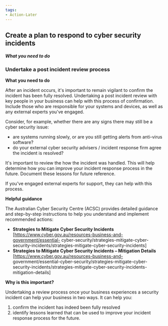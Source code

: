 ```yaml
---
tags:
- Action-Later 
---
```

## Create a plan to respond to cyber security incidents
##### What you need to do

### Undertake a post incident review process

**What you need to do**

After an incident occurs, it's important to remain vigilant to confirm the incident has been fully resolved. Undertaking a post incident review with key people in your business can help with this process of confirmation. Include those who are responsible for your systems and devices, as well as any external experts you've engaged.

Consider, for example, whether there are any signs there may still be a cyber security issue:

- are systems running slowly, or are you still getting alerts from anti-virus software?  
- do your external cyber security advisers / incident response firm agree the incident is resolved?

It's important to review the how the incident was handled. This will help determine how you can improve your incident response process in the future. Document these lessons for future reference.

If you've engaged external experts for support, they can help with this process.

**Helpful guidance**

The Australian Cyber Security Centre (ACSC) provides detailed guidance and step-by-step instructions to help you understand and implement recommended actions:

- **Strategies to Mitigate Cyber Security Incidents** [https://www.cyber.gov.au/resources-business-and-government/essential- cyber-security/strategies-mitigate-cyber-security-incidents/strategies-mitigate-cyber-security-incidents]
- **Strategies to Mitigate Cyber Security Incidents – Mitigation Details** [https://www.cyber.gov.au/resources-business-and- government/essential-cyber-security/strategies-mitigate-cyber-security-incidents/strategies-mitigate-cyber-security-incidents- mitigation-details]

**Why is this important?**

Undertaking a review process once your business experiences a security incident can help your business in two ways. It can help you:

1. confirm the incident has indeed been fully resolved
2. identify lessons learned that can be used to improve your incident response process for the future.